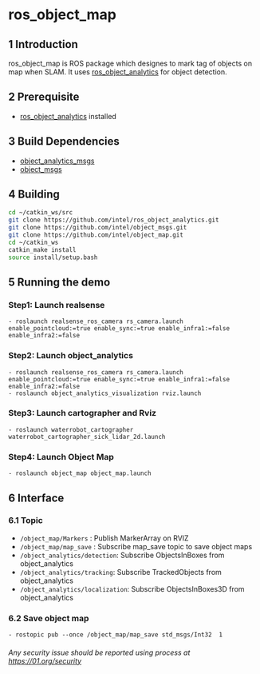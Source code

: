 # ros_object_map

## 1 Introduction
ros_object_map is ROS package which designes to mark tag of objects on map when SLAM. It uses [ros_object_analytics](https://github.com/intel/ros_object_analytics) for object detection.

## 2 Prerequisite
  * [ros_object_analytics](https://github.com/intel/ros_object_analytics) installed

## 3 Build Dependencies
  * [object_analytics_msgs](https://github.com/intel/ros_object_analytics)
  * [object_msgs](https://github.com/intel/object_msgs)

## 4 Building
  ```bash
  cd ~/catkin_ws/src
  git clone https://github.com/intel/ros_object_analytics.git
  git clone https://github.com/intel/object_msgs.git
  git clone https://github.com/intel/object_map.git
  cd ~/catkin_ws
  catkin_make install
  source install/setup.bash
  ```

## 5 Running the demo
### Step1: Launch realsense
```
- roslaunch realsense_ros_camera rs_camera.launch enable_pointcloud:=true enable_sync:=true enable_infra1:=false enable_infra2:=false
```

### Step2: Launch object_analytics
```
- roslaunch realsense_ros_camera rs_camera.launch enable_pointcloud:=true enable_sync:=true enable_infra1:=false enable_infra2:=false
- roslaunch object_analytics_visualization rviz.launch
```

### Step3: Launch cartographer and Rviz
```
- roslaunch waterrobot_cartographer waterrobot_cartographer_sick_lidar_2d.launch
```

### Step4: Launch Object Map
```
- roslaunch object_map object_map.launch
```

## 6 Interface
### 6.1 Topic
  * ```/object_map/Markers``` : Publish MarkerArray on RVIZ
  * ```/object_map/map_save``` : Subscribe map_save topic to save object maps
  * ```/object_analytics/detection```: Subscribe ObjectsInBoxes from object_analytics
  * ```/object_analytics/tracking```: Subscribe TrackedObjects from object_analytics
  * ```/object_analytics/localization```: Subscribe ObjectsInBoxes3D from object_analytics
### 6.2 Save object map
  ```
  - rostopic pub --once /object_map/map_save std_msgs/Int32  1
  ```


###### *Any security issue should be reported using process at https://01.org/security*
